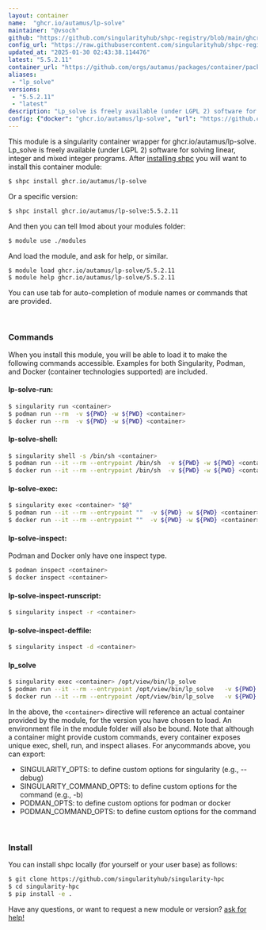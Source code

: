 ```yaml
---
layout: container
name:  "ghcr.io/autamus/lp-solve"
maintainer: "@vsoch"
github: "https://github.com/singularityhub/shpc-registry/blob/main/ghcr.io/autamus/lp-solve/container.yaml"
config_url: "https://raw.githubusercontent.com/singularityhub/shpc-registry/main/ghcr.io/autamus/lp-solve/container.yaml"
updated_at: "2025-01-30 02:43:38.114476"
latest: "5.5.2.11"
container_url: "https://github.com/orgs/autamus/packages/container/package/lp-solve"
aliases:
 - "lp_solve"
versions:
 - "5.5.2.11"
 - "latest"
description: "Lp_solve is freely available (under LGPL 2) software for solving linear, integer and mixed integer programs."
config: {"docker": "ghcr.io/autamus/lp-solve", "url": "https://github.com/orgs/autamus/packages/container/package/lp-solve", "maintainer": "@vsoch", "description": "Lp_solve is freely available (under LGPL 2) software for solving linear, integer and mixed integer programs.", "latest": {"5.5.2.11": "sha256:cb91d0b15c13c91ceec54655dbc799c94d1da20076b0b9dbff97a5e16ef39e1a"}, "tags": {"5.5.2.11": "sha256:cb91d0b15c13c91ceec54655dbc799c94d1da20076b0b9dbff97a5e16ef39e1a", "latest": "sha256:cb91d0b15c13c91ceec54655dbc799c94d1da20076b0b9dbff97a5e16ef39e1a"}, "aliases": {"lp_solve": "/opt/view/bin/lp_solve"}}
---
```


This module is a singularity container wrapper for ghcr.io/autamus/lp-solve.
Lp_solve is freely available (under LGPL 2) software for solving linear, integer and mixed integer programs.
After [installing shpc](#install) you will want to install this container module:


```bash
$ shpc install ghcr.io/autamus/lp-solve
```

Or a specific version:

```bash
$ shpc install ghcr.io/autamus/lp-solve:5.5.2.11
```

And then you can tell lmod about your modules folder:

```bash
$ module use ./modules
```

And load the module, and ask for help, or similar.

```bash
$ module load ghcr.io/autamus/lp-solve/5.5.2.11
$ module help ghcr.io/autamus/lp-solve/5.5.2.11
```

You can use tab for auto-completion of module names or commands that are provided.

<br>

### Commands

When you install this module, you will be able to load it to make the following commands accessible.
Examples for both Singularity, Podman, and Docker (container technologies supported) are included.

#### lp-solve-run:

```bash
$ singularity run <container>
$ podman run --rm  -v ${PWD} -w ${PWD} <container>
$ docker run --rm  -v ${PWD} -w ${PWD} <container>
```

#### lp-solve-shell:

```bash
$ singularity shell -s /bin/sh <container>
$ podman run --it --rm --entrypoint /bin/sh  -v ${PWD} -w ${PWD} <container>
$ docker run --it --rm --entrypoint /bin/sh  -v ${PWD} -w ${PWD} <container>
```

#### lp-solve-exec:

```bash
$ singularity exec <container> "$@"
$ podman run --it --rm --entrypoint ""  -v ${PWD} -w ${PWD} <container> "$@"
$ docker run --it --rm --entrypoint ""  -v ${PWD} -w ${PWD} <container> "$@"
```

#### lp-solve-inspect:

Podman and Docker only have one inspect type.

```bash
$ podman inspect <container>
$ docker inspect <container>
```

#### lp-solve-inspect-runscript:

```bash
$ singularity inspect -r <container>
```

#### lp-solve-inspect-deffile:

```bash
$ singularity inspect -d <container>
```


#### lp_solve

```bash
$ singularity exec <container> /opt/view/bin/lp_solve
$ podman run --it --rm --entrypoint /opt/view/bin/lp_solve   -v ${PWD} -w ${PWD} <container> -c " $@"
$ docker run --it --rm --entrypoint /opt/view/bin/lp_solve   -v ${PWD} -w ${PWD} <container> -c " $@"
```



In the above, the `<container>` directive will reference an actual container provided
by the module, for the version you have chosen to load. An environment file in the
module folder will also be bound. Note that although a container
might provide custom commands, every container exposes unique exec, shell, run, and
inspect aliases. For anycommands above, you can export:

 - SINGULARITY_OPTS: to define custom options for singularity (e.g., --debug)
 - SINGULARITY_COMMAND_OPTS: to define custom options for the command (e.g., -b)
 - PODMAN_OPTS: to define custom options for podman or docker
 - PODMAN_COMMAND_OPTS: to define custom options for the command

<br>

### Install

You can install shpc locally (for yourself or your user base) as follows:

```bash
$ git clone https://github.com/singularityhub/singularity-hpc
$ cd singularity-hpc
$ pip install -e .
```

Have any questions, or want to request a new module or version? [ask for help!](https://github.com/singularityhub/singularity-hpc/issues)